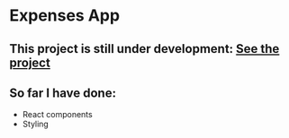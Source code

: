 # Expenses App

## This project is still under development: [ See the project ](https://superbrand.herokuapp.com/)

## So far I have done: 
- React components
- Styling
